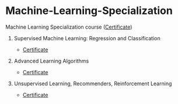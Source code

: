 # Machine-Learning-Specialization
Machine Learning Specialization course
([Certificate](https://coursera.org/share/d8a49409d708bea1c46a0388ec5a6b36))

1) Supervised Machine Learning: Regression and Classification
    - [Certificate](https://coursera.org/share/1662639900316fb85cab0516ea913f83)

2) Advanced Learning Algorithms
    - [Certificate](https://coursera.org/share/8b1431b2d087be4aa93313df7b848ffa)

3) Unsupervised Learning, Recommenders, Reinforcement Learning
    - [Certificate](https://coursera.org/share/2258872bd1a7cd67132a89df18dc8ae0)
